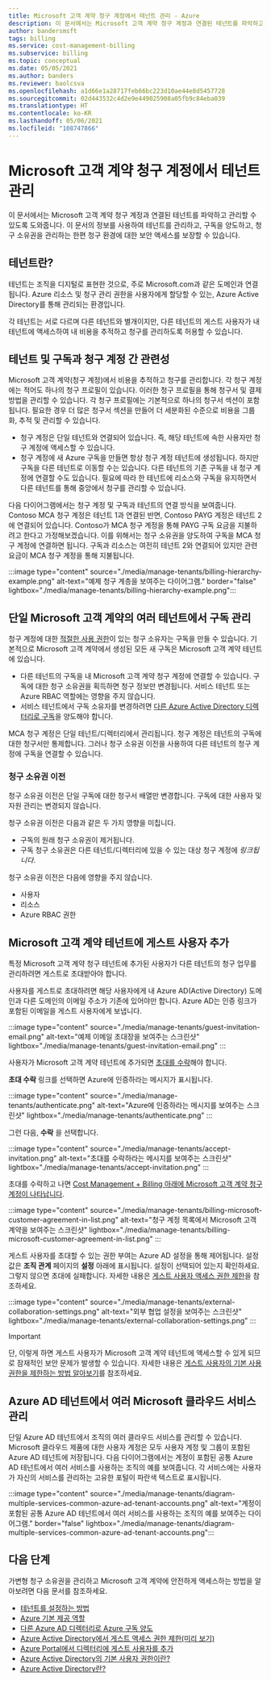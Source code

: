 ```yaml
---
title: Microsoft 고객 계약 청구 계정에서 테넌트 관리 - Azure
description: 이 문서에서는 Microsoft 고객 계약 청구 계정과 연결된 테넌트를 파악하고 관리할 수 있도록 도와줍니다.
author: bandersmsft
tags: billing
ms.service: cost-management-billing
ms.subservice: billing
ms.topic: conceptual
ms.date: 05/05/2021
ms.author: banders
ms.reviewer: baolcsva
ms.openlocfilehash: a1d66e1a28717feb66bc223d10ae44e8d5457728
ms.sourcegitcommit: 02d443532c4d2e9e449025908a05fb9c84eba039
ms.translationtype: HT
ms.contentlocale: ko-KR
ms.lasthandoff: 05/06/2021
ms.locfileid: "108747866"
---
```

# <a name="manage-tenants-in-your-microsoft-customer-agreement-billing-account"></a>Microsoft 고객 계약 청구 계정에서 테넌트 관리

이 문서에서는 Microsoft 고객 계약 청구 계정과 연결된 테넌트를 파악하고 관리할 수 있도록 도와줍니다. 이 문서의 정보를 사용하여 테넌트를 관리하고, 구독을 양도하고, 청구 소유권을 관리하는 한편 청구 환경에 대한 보안 액세스를 보장할 수 있습니다.

## <a name="whats-a-tenant"></a>테넌트란?

테넌트는 조직을 디지털로 표현한 것으로, 주로 Microsoft.com과 같은 도메인과 연결됩니다. Azure 리소스 및 청구 관리 권한을 사용자에게 할당할 수 있는, Azure Active Directory를 통해 관리되는 환경입니다.

각 테넌트는 서로 다르며 다른 테넌트와 별개이지만, 다른 테넌트의 게스트 사용자가 내 테넌트에 액세스하여 내 비용을 추적하고 청구를 관리하도록 허용할 수 있습니다.

## <a name="how-tenants-and-subscriptions-relate-to-billing-account"></a>테넌트 및 구독과 청구 계정 간 관련성

Microsoft 고객 계약(청구 계정)에서 비용을 추적하고 청구를 관리합니다. 각 청구 계정에는 적어도 하나의 청구 프로필이 있습니다. 이러한 청구 프로필을 통해 청구서 및 결제 방법을 관리할 수 있습니다. 각 청구 프로필에는 기본적으로 하나의 청구서 섹션이 포함됩니다. 필요한 경우 더 많은 청구서 섹션을 만들어 더 세분화된 수준으로 비용을 그룹화, 추적 및 관리할 수 있습니다.

- 청구 계정은 단일 테넌트와 연결되어 있습니다. 즉, 해당 테넌트에 속한 사용자만 청구 계정에 액세스할 수 있습니다.
- 청구 계정에 새 Azure 구독을 만들면 항상 청구 계정 테넌트에 생성됩니다. 하지만 구독을 다른 테넌트로 이동할 수는 있습니다. 다른 테넌트의 기존 구독을 내 청구 계정에 연결할 수도 있습니다. 필요에 따라 한 테넌트에 리소스와 구독을 유지하면서 다른 테넌트를 통해 중앙에서 청구를 관리할 수 있습니다.

다음 다이어그램에서는 청구 계정 및 구독과 테넌트의 연결 방식을 보여줍니다. Contoso MCA 청구 계정은 테넌트 1과 연결된 반면, Contoso PAYG 계정은 테넌트 2에 연결되어 있습니다. Contoso가 MCA 청구 계정을 통해 PAYG 구독 요금을 지불하려고 한다고 가정해보겠습니다. 이를 위해서는 청구 소유권을 양도하여 구독을 MCA 청구 계정에 연결하면 됩니다. 구독과 리소스는 여전히 테넌트 2와 연결되어 있지만 관련 요금이 MCA 청구 계정을 통해 지불됩니다.

:::image type="content" source="./media/manage-tenants/billing-hierarchy-example.png" alt-text="예제 청구 계층을 보여주는 다이어그램." border="false" lightbox="./media/manage-tenants/billing-hierarchy-example.png":::

## <a name="manage-subscriptions-under-multiple-tenants-in-a-single-microsoft-customer-agreement"></a>단일 Microsoft 고객 계약의 여러 테넌트에서 구독 관리

청구 계정에 대한 [적절한 사용 권한](../manage/understand-mca-roles.md#subscription-billing-roles-and-tasks)이 있는 청구 소유자는 구독을 만들 수 있습니다. 기본적으로 Microsoft 고객 계약에서 생성된 모든 새 구독은 Microsoft 고객 계약 테넌트에 있습니다.

- 다른 테넌트의 구독을 내 Microsoft 고객 계약 청구 계정에 연결할 수 있습니다. 구독에 대한 청구 소유권을 획득하면 청구 정보만 변경됩니다. 서비스 테넌트 또는 Azure RBAC 역할에는 영향을 주지 않습니다.
- 서비스 테넌트에서 구독 소유자를 변경하려면 [다른 Azure Active Directory 디렉터리로 구독](../../role-based-access-control/transfer-subscription.md)을 양도해야 합니다.

MCA 청구 계정은 단일 테넌트/디렉터리에서 관리됩니다. 청구 계정은 테넌트의 구독에 대한 청구서만 통제합니다. 그러나 청구 소유권 이전을 사용하여 다른 테넌트의 청구 계정에 구독을 연결할 수 있습니다.

### <a name="billing-ownership-transfer"></a>청구 소유권 이전

청구 소유권 이전은 단일 구독에 대한 청구서 배열만 변경합니다. 구독에 대한 사용자 및 자원 관리는 변경되지 않습니다.

청구 소유권 이전은 다음과 같은 두 가지 영향을 미칩니다.

- 구독의 원래 청구 소유권이 제거됩니다.
- 구독 청구 소유권은 다른 테넌트/디렉터리에 있을 수 있는 대상 청구 계정에 *링크됩니다*.

청구 소유권 이전은 다음에 영향을 주지 않습니다.

- 사용자
- 리소스
- Azure RBAC 권한


## <a name="add-guest-users-to-your-microsoft-customer-agreement-tenant"></a>Microsoft 고객 계약 테넌트에 게스트 사용자 추가

특정 Microsoft 고객 계약 청구 테넌트에 추가된 사용자가 다른 테넌트의 청구 업무를 관리하려면 게스트로 초대받아야 합니다.

사용자를 게스트로 초대하려면 해당 사용자에게 내 Azure AD(Active Directory) 도메인과 다른 도메인의 이메일 주소가 기존에 있어야만 합니다. Azure AD는 인증 링크가 포함된 이메일을 게스트 사용자에게 보냅니다.

:::image type="content" source="./media/manage-tenants/guest-invitation-email.png" alt-text="예제 이메일 초대장을 보여주는 스크린샷" lightbox="./media/manage-tenants/guest-invitation-email.png" :::

사용자가 Microsoft 고객 계약 테넌트에 추가되면 [초대를 수락](../../active-directory/external-identities/b2b-quickstart-add-guest-users-portal.md#accept-the-invitation)해야 합니다.

**초대 수락** 링크를 선택하면 Azure에 인증하라는 메시지가 표시됩니다.

:::image type="content" source="./media/manage-tenants/authenticate.png" alt-text="Azure에 인증하라는 메시지를 보여주는 스크린샷" lightbox="./media/manage-tenants/authenticate.png" :::

그런 다음, **수락** 을 선택합니다.

:::image type="content" source="./media/manage-tenants/accept-invitation.png" alt-text="초대를 수락하라는 메시지를 보여주는 스크린샷" lightbox="./media/manage-tenants/accept-invitation.png" :::

초대를 수락하고 나면 [Cost Management + Billing 아래에 Microsoft 고객 계약 청구 계정이 나타납니다](../understand/mca-overview.md#check-access-to-a-microsoft-customer-agreement).

:::image type="content" source="./media/manage-tenants/billing-microsoft-customer-agreement-in-list.png" alt-text="청구 계정 목록에서 Microsoft 고객 계약을 보여주는 스크린샷" lightbox="./media/manage-tenants/billing-microsoft-customer-agreement-in-list.png" :::

게스트 사용자를 초대할 수 있는 권한 부여는 Azure AD 설정을 통해 제어됩니다. 설정 값은 **조직 관계** 페이지의 **설정** 아래에 표시됩니다. 설정이 선택되어 있는지 확인하세요. 그렇지 않으면 초대에 실패합니다. 자세한 내용은 [게스트 사용자 액세스 권한 제한](../../active-directory/enterprise-users/users-restrict-guest-permissions.md)을 참조하세요.

:::image type="content" source="./media/manage-tenants/external-collaboration-settings.png" alt-text="외부 협업 설정을 보여주는 스크린샷" lightbox="./media/manage-tenants/external-collaboration-settings.png" :::

> [!IMPORTANT]
> 단, 이렇게 하면 게스트 사용자가 Microsoft 고객 계약 테넌트에 액세스할 수 있게 되므로 잠재적인 보안 문제가 발생할 수 있습니다. 자세한 내용은 [게스트 사용자의 기본 사용 권한을 제한하는 방법 알아보기](../../active-directory/fundamentals/users-default-permissions.md#restrict-member-users-default-permissions)를 참조하세요.

## <a name="manage-multiple-microsoft-cloud-services-under-an-azure-ad-tenant"></a>Azure AD 테넌트에서 여러 Microsoft 클라우드 서비스 관리

단일 Azure AD 테넌트에서 조직의 여러 클라우드 서비스를 관리할 수 있습니다. Microsoft 클라우드 제품에 대한 사용자 계정은 모두 사용자 계정 및 그룹이 포함된 Azure AD 테넌트에 저장됩니다. 다음 다이어그램에서는 계정이 포함된 공통 Azure AD 테넌트에서 여러 서비스를 사용하는 조직의 예를 보여줍니다. 각 서비스에는 사용자가 자신의 서비스를 관리하는 고유한 포털이 파란색 텍스트로 표시됩니다.

:::image type="content" source="./media/manage-tenants/diagram-multiple-services-common-azure-ad-tenant-accounts.png" alt-text="계정이 포함된 공통 Azure AD 테넌트에서 여러 서비스를 사용하는 조직의 예를 보여주는 다이어그램." border="false" lightbox="./media/manage-tenants/diagram-multiple-services-common-azure-ad-tenant-accounts.png":::

## <a name="next-steps"></a>다음 단계

가변형 청구 소유권을 관리하고 Microsoft 고객 계약에 안전하게 액세스하는 방법을 알아보려면 다음 문서를 참조하세요.

- [테넌트를 설정하는 방법](../../active-directory/develop/quickstart-create-new-tenant.md)
- [Azure 기본 제공 역할](../../role-based-access-control/built-in-roles.md)
- [다른 Azure AD 디렉터리로 Azure 구독 양도](../../role-based-access-control/transfer-subscription.md)
- [Azure Active Directory에서 게스트 액세스 권한 제한(미리 보기)](../../active-directory/enterprise-users/users-restrict-guest-permissions.md)
- [Azure Portal에서 디렉터리에 게스트 사용자를 추가](../../active-directory/external-identities/b2b-quickstart-add-guest-users-portal.md#accept-the-invitation)
- [Azure Active Directory의 기본 사용자 권한이란?](../../active-directory/external-identities/b2b-quickstart-add-guest-users-portal.md#accept-the-invitation)
- [Azure Active Directory란?](../../active-directory/fundamentals/active-directory-whatis.md)